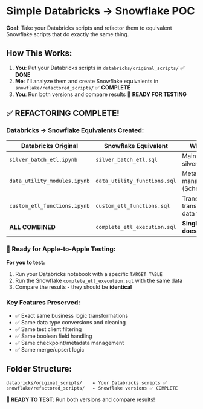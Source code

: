 # Simple Databricks → Snowflake POC

**Goal**: Take your Databricks scripts and refactor them to equivalent Snowflake scripts that do exactly the same thing.

## How This Works:

1. **You**: Put your Databricks scripts in `databricks/original_scripts/` ✅ **DONE**
2. **Me**: I'll analyze them and create Snowflake equivalents in `snowflake/refactored_scripts/` ✅ **COMPLETE**
3. **You**: Run both versions and compare results 🔄 **READY FOR TESTING**

## ✅ **REFACTORING COMPLETE!**

### **Databricks → Snowflake Equivalents Created:**

| Databricks Original | Snowflake Equivalent | What It Does |
|-------------------|---------------------|--------------|
| `silver_batch_etl.ipynb` | `silver_batch_etl.sql` | Main bronze-to-silver ETL pipeline |
| `data_utility_modules.ipynb` | `data_utility_functions.sql` | Metadata management (SchemaManager) |
| `custom_etl_functions.ipynb` | `custom_etl_functions.sql` | Transaction transformations & data type fixes |
| **ALL COMBINED** | `complete_etl_execution.sql` | **Single script that does everything** |

### **🎯 Ready for Apple-to-Apple Testing:**

**For you to test:**
1. Run your Databricks notebook with a specific `TARGET_TABLE`
2. Run the Snowflake `complete_etl_execution.sql` with the same data  
3. Compare the results - they should be **identical**

### **Key Features Preserved:**
- ✅ Exact same business logic transformations
- ✅ Same data type conversions and cleaning
- ✅ Same test client filtering  
- ✅ Same boolean field handling
- ✅ Same checkpoint/metadata management
- ✅ Same merge/upsert logic

## Folder Structure:
```
databricks/original_scripts/    ← Your Databricks scripts ✅
snowflake/refactored_scripts/   ← Snowflake versions ✅ COMPLETE
```

**🚀 READY TO TEST**: Run both versions and compare results!
